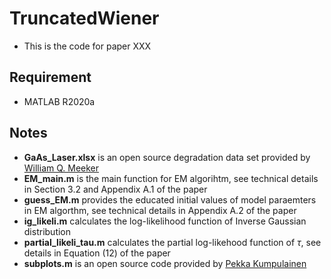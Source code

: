 # TruncatedWiener
- This is the code for paper XXX

## Requirement
- MATLAB R2020a

## Notes
- __GaAs_Laser.xlsx__ is an open source degradation data set provided by [William Q. Meeker](https://www.wiley.com/en-us/Statistical+Methods+for+Reliability+Data,+2nd+Edition-p-9781118115459)
- __EM_main.m__ is the main function for EM algorihtm, see technical details in Section 3.2 and Appendix A.1 of the paper
- __guess_EM.m__ provides the educated initial values of model paraemters in EM algorthm, see technical details in Appendix A.2 of the paper
- __ig_likeli.m__ calculates the log-likelihood function of Inverse Gaussian distribution
- __partial_likeli_tau.m__ calculates the partial log-likehood function of $\tau$, see details in Equation (12) of the paper
- __subplots.m__ is an open source code provided by [Pekka Kumpulainen](https://www.mathworks.com/matlabcentral/fileexchange/27991-tight_subplot-nh-nw-gap-marg_h-marg_w)
